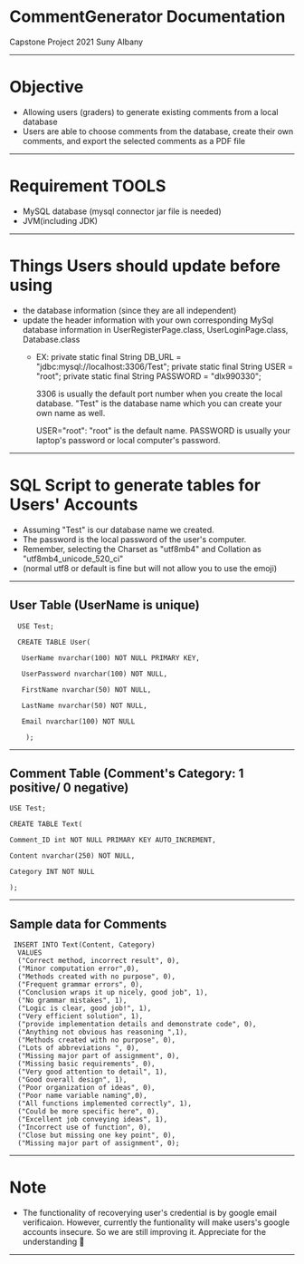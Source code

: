 # CommentGenerator Documentation 
Capstone Project 2021 Suny Albany

--------

# Objective
- Allowing users (graders) to generate existing comments from a local database
- Users are able to choose comments from the database, create their own comments, and export the selected comments as a PDF file

-----------------

# Requirement TOOLS
- MySQL database (mysql connector jar file is needed)
- JVM(including JDK)

--------------------------

# Things Users should update before using
- the database information (since they are all independent)
- update the header information with your own corresponding MySql database information in UserRegisterPage.class, UserLoginPage.class, Database.class 
	- EX:	 private static final String DB_URL = "jdbc:mysql://localhost:3306/Test";
		 private static final String USER = "root";
		 private static final String PASSWORD = "dlx990330";
		 
		3306 is usually the default port number when you create the local database. "Test" is the database name which you can create your own name as well.
		
		USER="root": "root" is the default name. 
		PASSWORD is usually your laptop's password or local computer's password.
-----------------

# SQL Script to generate tables for Users' Accounts 

- Assuming "Test" is our database name we created. 
- The password is the local password of the user's computer.
- Remember, selecting the Charset as "utf8mb4" and Collation as "utf8mb4_unicode_520_ci"
- (normal utf8 or default is fine but will not allow you to use the emoji)

------------------------
 User Table (UserName is unique)
-----------------------

      USE Test;

      CREATE TABLE User(

       UserName nvarchar(100) NOT NULL PRIMARY KEY,

       UserPassword nvarchar(100) NOT NULL,

       FirstName nvarchar(50) NOT NULL,

       LastName nvarchar(50) NOT NULL,

       Email nvarchar(100) NOT NULL

		);  
	
	
	
	

	
-------------------
 Comment Table (Comment's Category: 1 positive/ 0 negative)
------------------

   	USE Test;
   
    CREATE TABLE Text(
    
    Comment_ID int NOT NULL PRIMARY KEY AUTO_INCREMENT,
    
    Content nvarchar(250) NOT NULL,
    
    Category INT NOT NULL
    
   	);

----------------
Sample data for Comments
----------------

	 INSERT INTO Text(Content, Category)
	  VALUES
	  ("Correct method, incorrect result", 0),
	  ("Minor computation error",0),
	  ("Methods created with no purpose", 0),
	  ("Frequent grammar errors", 0),
	  ("Conclusion wraps it up nicely, good job", 1),
	  ("No grammar mistakes", 1),
	  ("Logic is clear, good job!", 1),
	  ("Very efficient solution", 1),
	  ("provide implementation details and demonstrate code", 0),
	  ("Anything not obvious has reasoning ",1),
	  ("Methods created with no purpose", 0),
	  ("Lots of abbreviations ", 0),
	  ("Missing major part of assignment", 0),
	  ("Missing basic requirements", 0),
	  ("Very good attention to detail", 1),
	  ("Good overall design", 1),
	  ("Poor organization of ideas", 0),
	  ("Poor name variable naming",0),
	  ("All functions implemented correctly", 1),
	  ("Could be more specific here", 0),
	  ("Excellent job conveying ideas", 1),
	  ("Incorrect use of function", 0),
	  ("Close but missing one key point", 0),
	  ("Missing major part of assignment", 0);
	  
---------
# Note
- The functionality of recoverying user's credential is by google email verificaion. However, currently the funtionality will make users's google accounts insecure. So we are still improving it. Appreciate for the understanding 🙏
--------
